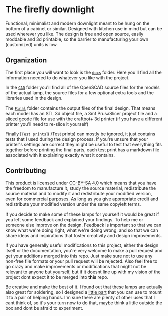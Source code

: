 # The firefly downlight

Functional, minimalist and modern downlight meant to be hung on the bottom of a cabinet or similar. Designed with kitchen use in mind but can be used wherever you like. The design is free and open source, easily moddable and 3d printable, so the barrier to manufacturing your own (customized) units is low.

## Organization

The first place you will want to look is the [`docs`](./docs) folder. Here you'll find all the information needed to do whatever you like with the project.

In the [`CAD`](./CAD) folder you'll find all of the OpenSCAD source files for the models of the actual lamp, the source files for a few optional extra tools and the libraries used in the design.

The [`Final`](./Final) folder contains the output files of the final design. That means each model has an STL 3d object file, a 3mf PrusaSlicer project file and a sliced gcode file for use with the craftbot+ 3d printer (if you have a different printer you'll need to re-slice it yourself)

Finally [`Test prints`](./Test prints) can mostly be ignored, it just contains tests that I used during the design process. If you're unsure that your printer's settings are correct they might be useful to test that everything fits together before printing the final parts, each test print has a markdown file associated with it explaining exactly what it contains.

## Contributing

This product is licensed under [CC-BY-SA 4.0](./LICENSE.md) which means that you have the freedom to manufacture it, study the source material, redistribute the source material and to modify it and redistribute your modified version, even for commercial purposes. As long as you give appropriate credit and redistribute your modified version under the same copyleft terms.

If you decide to make some of these lamps for yourself it would be great if you left some feedback and explained your findings. To help me or someone else improve on the design. Feedback is important so that we can know what we're doing right, what we're doing wrong, and so that we can share ideas and inspirations that foster creativity and design improvements.

If you have generally useful modifications to this project, either the design itself or the documentation, you're very welcome to make a pull request and get your additions merged into this repo. Just make sure not to use any non-free file formats or your pull request will be rejected. Also feel free to go crazy and make improvements or modifications that might not be relevant to anyone but yourself, but if it doesnt line up with my vision of the project dont expect it to be merged into **this** repo.

Be creative and make the best of it. I found out that these lamps are actually also great for soldering, so I designed a [little part](./CAD/tools/helping_hands_mount.scad) that you can use to mount it to a pair of helping hands. I'm sure there are plenty of other uses that I cant think of, so it's your turn now to do that, maybe think a little outside the box and dont be afraid to experiment.
